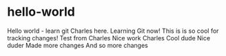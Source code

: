 # hello-world
Hello world - learn git
Charles here. Learning Git now!
This is is so cool for tracking changes!
Test from Charles
Nice work Charles
Cool dude
Nice duder
Made more changes
And so more changes